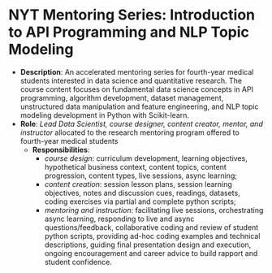# NYT Mentoring Series: Introduction to API Programming and NLP Topic Modeling
* **Description**: An accelerated mentoring series for fourth-year medical students interested in data science and quantitative research. The course content focuses on fundamental data science concepts in API programming, algorithm development, dataset management, unstructured data manipulation and feature engineering, and NLP topic modeling development in Python with Scikit-learn.
* **Role**: *Lead Data Scientist, course designer, content creator, mentor, and instructor* allocated to the research mentoring program offered to fourth-year medical students
  * **Responsibilities**:
    * *course design*: curriculum development, learning objectives, hypothetical business context, content topics, content progression, content types, live sessions, async learning;
    * *content creation*: session lesson plans, session learning objectives, notes and discussion cues, readings, datasets, coding exercises via partial and complete python scripts;
    * *mentoring and instruction*: facilitating live sessions, orchestrating async learning, responding to live and async questions/feedback, collaborative coding and review of student python scripts, providing ad-hoc coding examples and technical descriptions, guiding final presentation design and execution, ongoing encouragement and career advice to build rapport and student confidence.
    